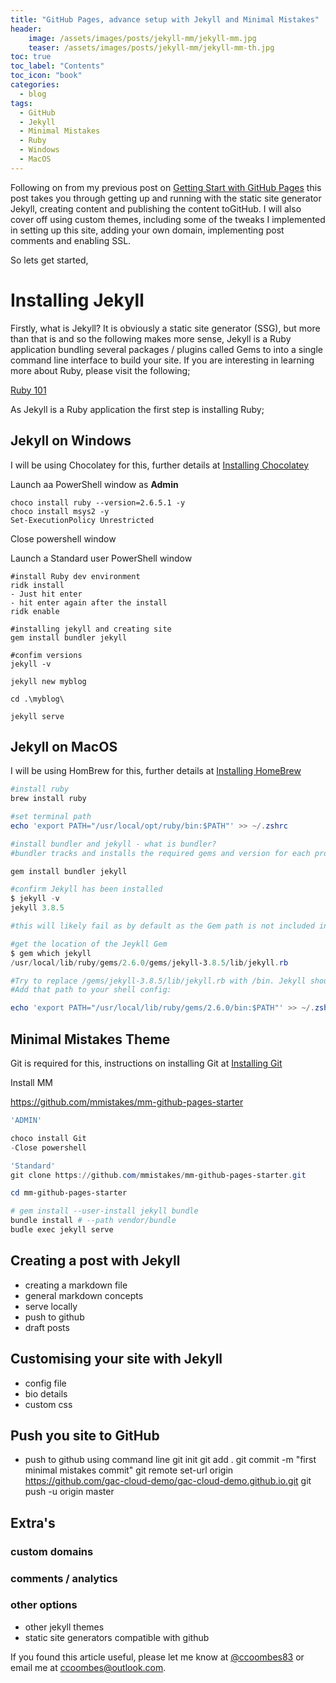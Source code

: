 ```yaml
---
title: "GitHub Pages, advance setup with Jekyll and Minimal Mistakes"
header:
    image: /assets/images/posts/jekyll-mm/jekyll-mm.jpg
    teaser: /assets/images/posts/jekyll-mm/jekyll-mm-th.jpg
toc: true
toc_label: "Contents"
toc_icon: "book"  
categories:
  - blog
tags:
  - GitHub
  - Jekyll
  - Minimal Mistakes
  - Ruby
  - Windows
  - MacOS
---
```

Following on from my previous post on [Getting Start with GitHub Pages](/blog/github-pages/) this post takes you through getting up and running with the static site generator Jekyll, creating content and publishing the content toGitHub. I will also cover off using custom themes, including some of the tweaks I implemented in setting up this site, adding your own domain, implementing post comments and enabling SSL. 

So lets get started,

# Installing Jekyll
Firstly, what is Jekyll? It is obviously a static site generator (SSG), but more than that is and so the following makes more sense, Jekyll is a Ruby application bundling several packages / plugins called Gems to into a single command line interface to build your site. If you are interesting in learning more about Ruby, please visit the following; 

[Ruby 101](https://jekyllrb.com/docs/ruby-101/)

As Jekyll is a Ruby application the first step is installing Ruby;

## Jekyll on Windows
I will be using Chocolatey for this, further details at [Installing Chocolatey](/blog/github-pages/#install-chocolatey)

Launch aa PowerShell window as **Admin**
```
choco install ruby --version=2.6.5.1 -y
choco install msys2 -y
Set-ExecutionPolicy Unrestricted
`````
Close powershell window

Launch a Standard user PowerShell window
```
#install Ruby dev environment
ridk install
- Just hit enter
- hit enter again after the install
ridk enable

#installing jekyll and creating site
gem install bundler jekyll

#confim versions
jekyll -v
```
```
jekyll new myblog

cd .\myblog\

jekyll serve
```
## Jekyll on MacOS
I will be using HomBrew for this, further details at [Installing HomeBrew](/blog/github-pages/#install-homebrew)

```powershell
#install ruby
brew install ruby

#set terminal path
echo 'export PATH="/usr/local/opt/ruby/bin:$PATH"' >> ~/.zshrc

#install bundler and jekyll - what is bundler?
#bundler tracks and installs the required gems and version for each project https://bundler.io/ 

gem install bundler jekyll

#confirm Jekyll has been installed
$ jekyll -v                                                                
jekyll 3.8.5

#this will likely fail as by default as the Gem path is not included in the profile

#get the location of the Jeykll Gem
$ gem which jekyll                
/usr/local/lib/ruby/gems/2.6.0/gems/jekyll-3.8.5/lib/jekyll.rb

#Try to replace /gems/jekyll-3.8.5/lib/jekyll.rb with /bin. Jekyll should be inside /usr/local/lib/ruby/gems/2.6.0/bin. Use ls to make sure jekyll is there.
#Add that path to your shell config:

echo 'export PATH="/usr/local/lib/ruby/gems/2.6.0/bin:$PATH"' >> ~/.zshrc
```

## Minimal Mistakes Theme
Git is required for this, instructions on installing Git at [Installing Git](/blog/github-pages/#install-homebrew)

Install MM 

https://github.com/mmistakes/mm-github-pages-starter
```powershell
'ADMIN' 

choco install Git
-Close powershell

'Standard'
git clone https://github.com/mmistakes/mm-github-pages-starter.git

cd mm-github-pages-starter

# gem install --user-install jekyll bundle
bundle install # --path vendor/bundle
budle exec jekyll serve
```
## Creating a post with Jekyll
- creating a markdown file
- general markdown concepts
- serve locally
- push to github
- draft posts

## Customising your site with Jekyll
- config file
- bio details
- custom css

## Push you site to GitHub 
- push to github using command line
git init
git add .
git commit -m "first minimal mistakes commit"
git remote set-url origin https://github.com/gac-cloud-demo/gac-cloud-demo.github.io.git
git push -u origin master

## Extra's
### custom domains
### comments / analytics 
### other options
- other jekyll themes
- static site generators compatible with github

If you found this article useful, please let me know at [@ccoombes83](https://www.twitter.com/ccoombes83) or email me at [ccoombes@outlook.com](mailto:ccoombes@outlook.com).